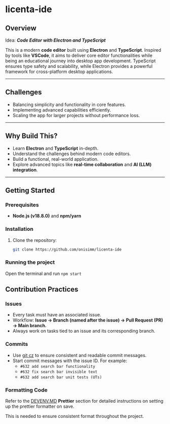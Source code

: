 # licenta-ide

## Overview

Idea: **_Code Editor with Electron and TypeScript_**

This is a modern **code editor** built using **Electron** and **TypeScript**. Inspired by tools like **VSCode**, it aims to deliver core editor functionalities while being an educational journey into desktop app development. TypeScript ensures type safety and scalability, while Electron provides a powerful framework for cross-platform desktop applications.

---

## Challenges

- Balancing simplicity and functionality in core features.
- Implementing advanced capabilities efficiently.
- Scaling the app for larger projects without performance loss.

---

## Why Build This?

- Learn **Electron** and **TypeScript** in-depth.
- Understand the challenges behind modern code editors.
- Build a functional, real-world application.
- Explore advanced topics like **real-time collaboration** and **AI (LLM) integration**.

---

## Getting Started

### Prerequisites

- **Node.js (v18.8.0)** and **npm/yarn**

### Installation

1. Clone the repository:
   ```bash
   git clone https://github.com/onisimm/licenta-ide
   ```

### Running the project

Open the terminal and run
```npm start```

## Contribution Practices

### Issues

- Every task must have an associated issue.
- Workflow: **Issue → Branch (named after the issue) → Pull Request (PR) → Main branch.**
- Always work on tasks tied to an issue and its corresponding branch.

### Commits

- Use [git cz](https://www.npmjs.com/package/git-cz) to ensure consistent and readable commit messages.
- Start commit messages with the issue ID. For example:
  - `#632 add search bar functionality`
  - `#632 fix search bar invisible text`
  - `#632 add search bar unit tests (UTs)`

### Formatting Code

Refer to the [DEVENV.MD](./DEVENV.MD#formatting-code-section) **Prettier** section for detailed instructions on setting up the prettier formatter on save.

This is needed to ensure consistent format throughout the project.
